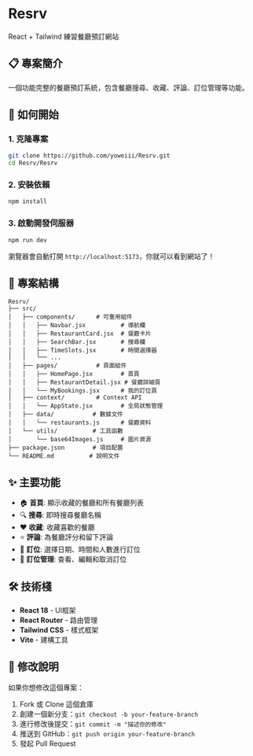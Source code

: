 # Resrv
React + Tailwind 練習餐廳預訂網站

## 📋 專案簡介
一個功能完整的餐廳預訂系統，包含餐廳搜尋、收藏、評論、訂位管理等功能。

## 🚀 如何開始

### 1. 克隆專案
```bash
git clone https://github.com/yoweiii/Resrv.git
cd Resrv/Resrv
```

### 2. 安裝依賴
```bash
npm install
```

### 3. 啟動開發伺服器
```bash
npm run dev
```

瀏覽器會自動打開 `http://localhost:5173`，你就可以看到網站了！

## 📁 專案結構
```
Resrv/
├── src/
│   ├── components/      # 可重用組件
│   │   ├── Navbar.jsx          # 導航欄
│   │   ├── RestaurantCard.jsx  # 餐廳卡片
│   │   ├── SearchBar.jsx       # 搜尋欄
│   │   ├── TimeSlots.jsx       # 時間選擇器
│   │   └── ...
│   ├── pages/           # 頁面組件
│   │   ├── HomePage.jsx        # 首頁
│   │   ├── RestaurantDetail.jsx # 餐廳詳細頁
│   │   └── MyBookings.jsx      # 我的訂位頁
│   ├── context/         # Context API
│   │   └── AppState.jsx        # 全局狀態管理
│   ├── data/           # 數據文件
│   │   └── restaurants.js      # 餐廳資料
│   └── utils/          # 工具函數
│       └── base64Images.js     # 圖片資源
├── package.json        # 項目配置
└── README.md          # 說明文件
```

## ✨ 主要功能
- 🏠 **首頁**: 顯示收藏的餐廳和所有餐廳列表
- 🔍 **搜尋**: 即時搜尋餐廳名稱
- ❤️ **收藏**: 收藏喜歡的餐廳
- ⭐ **評論**: 為餐廳評分和留下評論
- 📅 **訂位**: 選擇日期、時間和人數進行訂位
- 📝 **訂位管理**: 查看、編輯和取消訂位

## 🛠️ 技術棧
- **React 18** - UI框架
- **React Router** - 路由管理
- **Tailwind CSS** - 樣式框架
- **Vite** - 建構工具

## 📝 修改說明
如果你想修改這個專案：
1. Fork 或 Clone 這個倉庫
2. 創建一個新分支：`git checkout -b your-feature-branch`
3. 進行修改後提交：`git commit -m "描述你的修改"`
4. 推送到 GitHub：`git push origin your-feature-branch`
5. 發起 Pull Request
